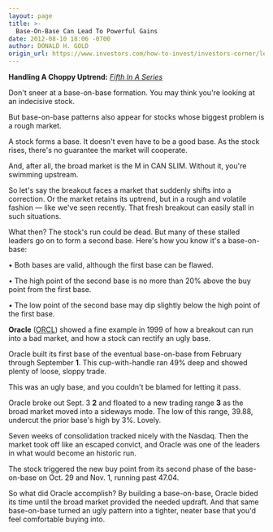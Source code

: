 ```yaml
---
layout: page
title: >-
  Base-On-Base Can Lead To Powerful Gains
date: 2012-08-10 18:06 -0700
author: DONALD H. GOLD
origin_url: https://www.investors.com/how-to-invest/investors-corner/learn-to-spot-the-base-on-base
---
```





**Handling A Choppy Uptrend:** *[Fifth In A Series](http://news.investors.com/specialreport/621258/201208071356/handling-a-choppy-uptrend.aspx)*


Don't sneer at a base-on-base formation. You may think you're looking at an indecisive stock.


But base-on-base patterns also appear for stocks whose biggest problem is a rough market.


A stock forms a base. It doesn't even have to be a good base. As the stock rises, there's no guarantee the market will cooperate.


And, after all, the broad market is the M in CAN SLIM. Without it, you're swimming upstream.


So let's say the breakout faces a market that suddenly shifts into a correction. Or the market retains its uptrend, but in a rough and volatile fashion — like we've seen recently. That fresh breakout can easily stall in such situations.


What then? The stock's run could be dead. But many of these stalled leaders go on to form a second base. Here's how you know it's a base-on-base:


• Both bases are valid, although the first base can be flawed.


• The high point of the second base is no more than 20% above the buy point from the first base.


• The low point of the second base may dip slightly below the high point of the first base.


**Oracle** ([ORCL](https://research.investors.com/quote.aspx?symbol=ORCL)) showed a fine example in 1999 of how a breakout can run into a bad market, and how a stock can rectify an ugly base.


Oracle built its first base of the eventual base-on-base from February through September **1**. This cup-with-handle ran 49% deep and showed plenty of loose, sloppy trade.


This was an ugly base, and you couldn't be blamed for letting it pass.


Oracle broke out Sept. 3 **2** and floated to a new trading range **3** as the broad market moved into a sideways mode. The low of this range, 39.88, undercut the prior base's high by 3%. Lovely.


Seven weeks of consolidation tracked nicely with the Nasdaq. Then the market took off like an escaped convict, and Oracle was one of the leaders in what would become an historic run.


The stock triggered the new buy point from its second phase of the base-on-base on Oct. 29 and Nov. 1, running past 47.04.


So what did Oracle accomplish? By building a base-on-base, Oracle bided its time until the broad market provided the needed updraft. And that same base-on-base turned an ugly pattern into a tighter, neater base that you'd feel comfortable buying into.




